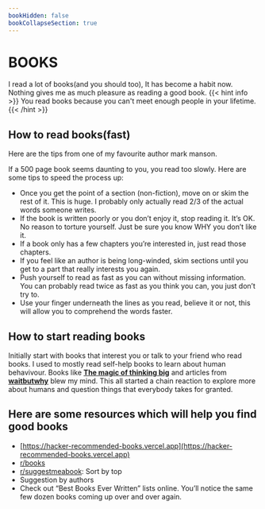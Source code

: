 ```yaml
---
bookHidden: false
bookCollapseSection: true
---
```


# BOOKS

 I read a lot of books(and you should too), It has become a habit now. Nothing gives me as much pleasure as reading a good book.
{{< hint info >}}
You read books because you can't meet enough people in your lifetime.
{{< /hint >}}

## How to read books(fast)
Here are the tips from one of my favourite author mark manson.

If a 500 page book seems daunting to you, you read too slowly. Here are some
tips to speed the process up:
- Once you get the point of a section (non-fiction), move on or skim the rest
of  it.  This  is  huge.  I  probably  only  actually  read  2/3  of  the  actual  words
someone writes.
- If the book is written poorly or you don’t enjoy it, stop reading it. It’s OK.
No reason to torture yourself. Just be sure you know WHY you don’t like it.
- If  a  book  only  has  a  few  chapters  you’re  interested  in,  just  read  those
chapters.
- If you feel like an author is being long-winded, skim sections until you get
to a part that really interests you again.
- Push yourself to read as fast as you can without missing information. You
can probably read twice as fast as you think you can, you just don’t try to.
- Use your finger underneath the lines as you read, believe it or not, this will
allow you to comprehend the words faster.

## How to start reading books
Initially start with books that interest you or talk to your friend who read books. I used to mostly read self-help books to learn about human behavivour. Books like **[The magic of thinking big](https://www.amazon.com/Magic-Thinking-Big-David-Schwartz/dp/0671646788)** and articles from **[waitbutwhy](https://waitbutwhy.com/)** blew my mind. This all started a chain reaction to explore more about humans and question things that everybody takes for granted.

## Here are some resources which will help you find good books
- [https://hacker-recommended-books.vercel.app](https://hacker-recommended-books.vercel.app)
- [r/books](https://www.reddit.com/r/books/)
- [r/suggestmeabook](https://www.reddit.com/r/suggestmeabook/): Sort by top
- Suggestion by authors
- Check out “Best Books Ever Written” lists online. You’ll notice the same few
dozen books coming up over and over again.

